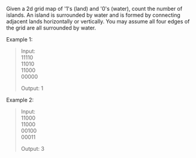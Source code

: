 Given a 2d grid map of '1's (land) and '0's (water), count the number of islands. An island is surrounded by water and is formed by connecting adjacent lands horizontally or vertically. You may assume all four edges of the grid are all surrounded by water.

Example 1:

>Input:  
>11110  
>11010  
>11000  
>00000  
>
>Output: 1

Example 2:

>Input:  
>11000  
>11000  
>00100  
>00011  
>
>Output: 3